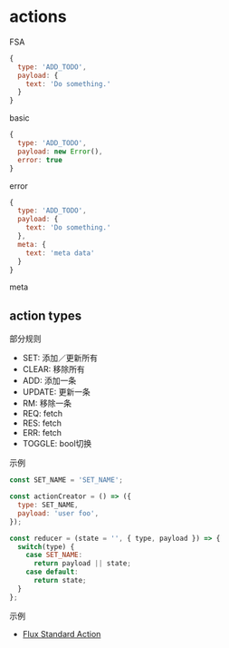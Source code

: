 # actions
FSA

~~~javascript
{
  type: 'ADD_TODO',
  payload: {
    text: 'Do something.'  
  }
}
~~~
basic

~~~javascript
{
  type: 'ADD_TODO',
  payload: new Error(),
  error: true
}
~~~
error

~~~javascript
{
  type: 'ADD_TODO',
  payload: {
    text: 'Do something.'  
  },
  meta: {
    text: 'meta data'
  }
}
~~~
meta

## action types
部分规则

+ SET: 添加／更新所有
+ CLEAR: 移除所有
+ ADD: 添加一条
+ UPDATE: 更新一条
+ RM: 移除一条
+ REQ: fetch
+ RES: fetch
+ ERR: fetch
+ TOGGLE: bool切换

示例

~~~javascript
const SET_NAME = 'SET_NAME';

const actionCreator = () => ({
  type: SET_NAME,
  payload: 'user foo',
});

const reducer = (state = '', { type, payload }) => {
  switch(type) {
    case SET_NAME:
      return payload || state;
    case default:
      return state;
  }
};
~~~
示例

+ [Flux Standard Action](https://github.com/redux-utilities/flux-standard-action "Flux Standard Action")
